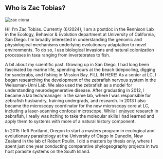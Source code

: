 ## Who is Zac Tobias?

![zac ciona](https://avatars.githubusercontent.com/u/54603884?v=4)

Hi! I'm Zac Tobias. Currently (6/2024), I am a postdoc in the Rennison Lab in the Ecology, Behavior & Evolution department at University of California, San Diego. I'm broadly interested in 
understanding the genomic and physiological mechanisms underlying evolutionary adaptation to novel environments. To do so, I use biological invasions and natural colonization processes in taxa 
ranging from invertebrates to fish. 

A bit about my scientific past. Growing up in San Diego, I had long been fascinated by marine life, spending hours at the beach tidepooling, digging for sandcrabs, and fishing in Mission Bay. FILL 
IN HERE! As a senior at LC, I began researching the development of the zebrafish nervous system in the Weissman-Unni Lab. We also used the 
zebrafish as a model for understanding neurodegenerative disease. After graduating in 2012, I became a lab tech/manager in the same lab, where I was responsible for zebrafish husbandry, training 
undergrads, and research. In 2013 I also became the microscopy coordinator for the new microscopy core at LC, including a laser-scanning confocal microscope. While I enjoyed research in zebrafish, 
I really was itching to take the molecular skills I had learned and apply them to systems with more of a natural history component. 

In 2015 I left Portland, Oregon to start a masters program in ecological and evolutionary parasitology at the University of Otago in Dunedin, New Zealand in the lab of Robert Poulin. I did a masters 
by thesis only, where I spent just one year conducting comparative phylogeography projects in two host parasite systems on the South Island. 
